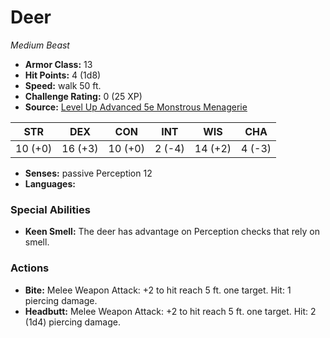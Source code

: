 # Deer

*Medium* *Beast*

- **Armor Class:** 13
- **Hit Points:** 4 (1d8)
- **Speed:** walk 50 ft.
- **Challenge Rating:** 0 (25 XP)
- **Source:** [Level Up Advanced 5e Monstrous Menagerie](https://www.levelup5e.com)

| STR | DEX | CON | INT | WIS | CHA |
| --- | --- | --- | --- | --- | --- |
| 10 (+0) | 16 (+3) | 10 (+0) | 2 (-4) | 14 (+2) | 4 (-3) |

- **Senses:** passive Perception 12
- **Languages:** 
### Special Abilities
- **Keen Smell:** The deer has advantage on Perception checks that rely on smell.
### Actions
- **Bite:** Melee Weapon Attack: +2 to hit  reach 5 ft.  one target. Hit: 1 piercing damage.
- **Headbutt:** Melee Weapon Attack: +2 to hit  reach 5 ft.  one target. Hit: 2 (1d4) piercing damage.
